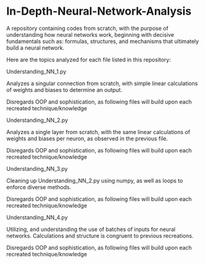 # In-Depth-Neural-Network-Analysis

A repository containing codes from scratch, with the purpose of understanding how neural networks work, beginning with decisive fundamentals such as: 
formulas, structures, and mechanisms that ultimately build a neural network.

Here are the topics analyzed for each file listed in this repository:

Understanding_NN_1.py

  Analyzes a singular connection from scratch, with simple linear calculations of weights and biases to determine an output.

  Disregards OOP and sophistication, as following files will build upon each recreated technique/knowledge

Understanding_NN_2.py

  Analyzes a single layer from scratch, with the same linear calculations of weights and biases per neuron, as observed in the previous file.

  Disregards OOP and sophistication, as following files will build upon each recreated technique/knowledge

Understanding_NN_3.py

  Cleaning up Understanding_NN_2.py using numpy, as well as loops to enforce diverse methods.

  Disregards OOP and sophistication, as following files will build upon each recreated technique/knowledge

Understanding_NN_4.py

  Utilizing, and understanding the use of batches of inputs for neural networks. Calculations and structure is congruent to previous recreations.

  Disregards OOP and sophistication, as following files will build upon each recreated technique/knowledge
